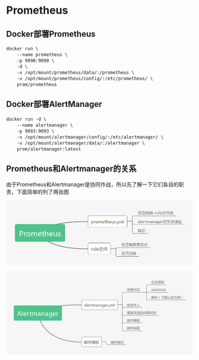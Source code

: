 # Prometheus

## Docker部署Prometheus

```
docker run \
    --name prometheus \
    -p 9090:9090 \
    -d \
    -v /opt/mount/prometheus/data/:/prometheus \
    -v /opt/mount/prometheus/config/:/etc/prometheus/ \
    prom/prometheus
```

## Docker部署AlertManager

```
docker run -d \
    --name alertmanager \
    -p 9093:9093 \
    -v /opt/mount/alertmanager/config/:/etc/alertmanager/ \
    -v /opt/mount/alertmanager/data/:/alertmanager \
    prom/alertmanager:latest

```

## Prometheus和Alertmanager的关系

由于Prometheus和Alertmanager是协同作战，所以先了解一下它们各自的职责，下面简单的列了两张图

![Prometheus-1](./images/Prometheus-1.jpg)

![Alertmanager-1](./images/Alertmanager-1.jpg)
